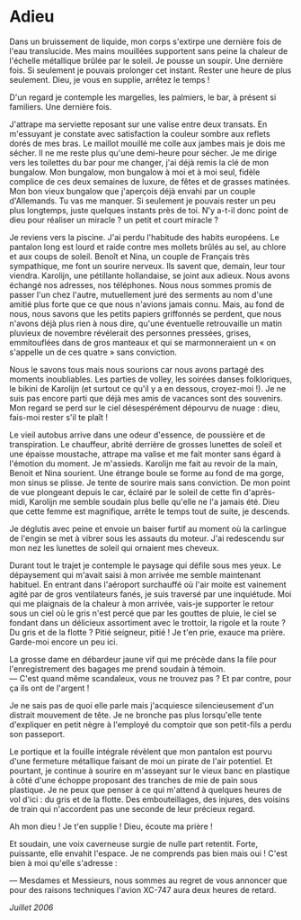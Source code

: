 # Adieu #

Dans un bruissement de liquide, mon corps s'extirpe une dernière fois de l'eau translucide. Mes mains mouillées supportent sans peine la chaleur de l'échelle métallique brûlée par le soleil. Je pousse un soupir. Une dernière fois. Si seulement je pouvais prolonger cet instant. Rester une heure de plus seulement. Dieu, je vous en supplie, arrêtez le temps ! 

D'un regard je contemple les margelles, les palmiers, le bar, à présent si familiers. Une dernière fois. 

J'attrape ma serviette reposant sur une valise entre deux transats. En m'essuyant je constate avec satisfaction la couleur sombre aux reflets dorés de mes bras. Le maillot mouillé me colle aux jambes mais je dois me sécher. Il ne me reste plus qu'une demi-heure pour sécher. Je me dirige vers les toilettes du bar pour me changer, j'ai déjà remis la clé de mon bungalow. Mon bungalow, mon bungalow à moi et à moi seul, fidèle complice de ces deux semaines de luxure, de fêtes et de grasses matinées. Mon bon vieux bungalow que j'aperçois déjà envahi par un couple d'Allemands. Tu vas me manquer. Si seulement je pouvais rester un peu plus longtemps, juste quelques instants près de toi. N'y a-t-il donc point de dieu pour réaliser un miracle ? un petit et court miracle ? 

Je reviens vers la piscine. J'ai perdu l'habitude des habits européens. Le pantalon long est lourd et raide contre mes mollets brûlés au sel, au chlore et aux coups de soleil. Benoît et Nina, un couple de Français très sympathique, me font un sourire nerveux. Ils savent que, demain, leur tour viendra. Karolijn, une pétillante hollandaise, se joint aux adieux. Nous avons échangé nos adresses, nos téléphones. Nous nous sommes promis de passer l'un chez l'autre, mutuellement juré des serments au nom d'une amitié plus forte que ce que nous n'avions jamais connu. Mais, au fond de nous, nous savons que les petits papiers griffonnés se perdent, que nous n'avons déjà plus rien à nous dire, qu'une éventuelle retrouvaille un matin pluvieux de novembre révélerait des personnes pressées, grises, emmitouflées dans de gros manteaux et qui se marmonneraient un « on s'appelle un de ces quatre » sans conviction. 

Nous le savons tous mais nous sourions car nous avons partagé des moments inoubliables. Les parties de volley, les soirées danses folkloriques, le bikini de Karolijn (et surtout ce qu'il y a en dessous, croyez-moi !). Je ne suis pas encore parti que déjà mes amis de vacances sont des souvenirs. Mon regard se perd sur le ciel désespérément dépourvu de nuage : dieu, fais-moi rester s'il te plaît ! 

Le vieil autobus arrive dans une odeur d'essence, de poussière et de transpiration. Le chauffeur, abrité derrière de grosses lunettes de soleil et une épaisse moustache, attrape ma valise et me fait monter sans égard à l'émotion du moment. Je m'assieds. Karolijn me fait au revoir de la main, Benoit et Nina sourient. Une étrange boule se forme au fond de ma gorge, mon sinus se plisse. Je tente de sourire mais sans conviction. De mon point de vue plongeant depuis le car, éclairé par le soleil de cette fin d'après-midi, Karolijn me semble soudain plus belle qu'elle ne l'a jamais été. Dieu que cette femme est magnifique, arrête le temps tout de suite, je descends. 

Je déglutis avec peine et envoie un baiser furtif au moment où la carlingue de l'engin se met à vibrer sous les assauts du moteur. J'ai redescendu sur mon nez les lunettes de soleil qui ornaient mes cheveux. 

Durant tout le trajet je contemple le paysage qui défile sous mes yeux. Le dépaysement qui m'avait saisi à mon arrivée me semble maintenant habituel. En entrant dans l'aéroport surchauffé où l'air moite est vainement agité par de gros ventilateurs fanés, je suis traversé par une inquiétude. Moi qui me plaignais de la chaleur à mon arrivée, vais-je supporter le retour sous un ciel où le gris n'est percé que par les gouttes de pluie, le ciel se fondant dans un délicieux assortiment avec le trottoir, la rigole et la route ? Du gris et de la flotte ? Pitié seigneur, pitié ! Je t'en prie, exauce ma prière. Garde-moi encore un peu ici. 

La grosse dame en débardeur jaune vif qui me précède dans la file pour l'enregistrement des bagages me prend soudain à témoin.  
— C'est quand même scandaleux, vous ne trouvez pas ? Et par contre, pour ça ils ont de l'argent ! 

Je ne sais pas de quoi elle parle mais j'acquiesce silencieusement d'un distrait mouvement de tête. Je ne bronche pas plus lorsqu'elle tente d'expliquer en petit nègre à l'employé du comptoir que son petit-fils a perdu son passeport. 

Le portique et la fouille intégrale révèlent que mon pantalon est pourvu d'une fermeture métallique faisant de moi un pirate de l'air potentiel. Et pourtant, je continue à sourire en m'asseyant sur le vieux banc en plastique à côté d'une échoppe proposant des tranches de mie de pain sous plastique. Je ne peux que penser à ce qui m'attend à quelques heures de vol d'ici : du gris et de la flotte. Des embouteillages, des injures, des voisins de train qui n'accordent pas une seconde de leur précieux regard. 

Ah mon dieu ! Je t'en supplie ! Dieu, écoute ma prière ! 

Et soudain, une voix caverneuse surgie de nulle part retentit. Forte, puissante, elle envahit l'espace. Je ne comprends pas bien mais oui ! C'est bien à moi qu'elle s'adresse : 

— Mesdames et Messieurs, nous sommes au regret de vous annoncer que pour des raisons techniques l'avion XC-747 aura deux heures de retard.

*Juillet 2006*
